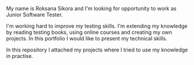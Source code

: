 My name is Roksana Sikora and I'm looking for opportunity to work as Junior Software Tester.

I'm working hard to improve my testing skills. I'm extending my knowledge by reading testing books, using online courses and creating my own projects. In this portfolio I would like to present my technical skills.

In this repository I attached my projects where I tried to use my knowledge in practise.
